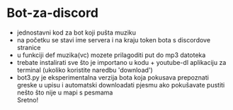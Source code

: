 # Bot-za-discord 
- jednostavni kod za bot koji pušta muziku 
- na početku se stavi ime servera i na kraju token bota s discordove stranice 
- u funkciji def muzika(vc) mozete prilagoditi put do mp3 datoteka 
- trebate instalirati sve što je importano u kodu + youtube-dl aplikaciju za terminal (ukoliko koristite naredbu 'download') 
- bot3.py je eksperimentalna verzija bota koja pokusava prepoznati greske u upisu i automatski downloadati pjesmu ako pokušavate pustiti nešto što nije u mapi s pesmama \
Sretno!

